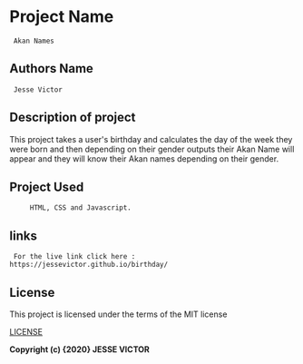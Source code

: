 # Project Name

     Akan Names

## Authors Name

     Jesse Victor

## Description of project

  This project takes a user's birthday and calculates the day of the week they were born and then depending on their gender outputs their Akan Name will appear and they will know their Akan names depending on their gender.

## Project Used

         HTML, CSS and Javascript.

## links

     For the live link click here : https://jessevictor.github.io/birthday/

## License

 This project is licensed under the terms of the MIT license

[LICENSE](LICENSE)

__Copyright (c) {2020}  JESSE VICTOR__